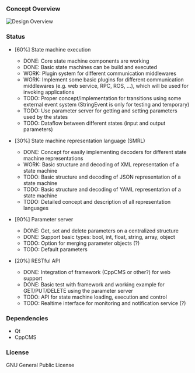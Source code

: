 ### Concept Overview
![Design Overview](https://cdn.rawgit.com/miniME89/hfsm-exec/master/doc/design.png "Design Overview")

### Status
- [60%] State machine execution
    - DONE: Core state machine components are working
    - DONE: Basic state machines can be build and executed
    - WORK: Plugin system for different communication middlewares
    - WORK: Implement some basic plugins for different communication middlewares (e.g. web service, RPC, ROS, ...), which will be used for invoking applications
    - TODO: Proper concept/implementation for transitions using some external event system (StringEvent is only for testing and temporary)
    - TODO: Use parameter server for getting and setting parameters used by the states
    - TODO: Dataflow between different states (input and output parameters)

- [30%] State machine representation language (SMRL)
    - DONE: Concept for easily implementing decoders for different state machine representations
    - WORK: Basic structure and decoding of XML representation of a state machine
    - TODO: Basic structure and decoding of JSON representation of a state machine
    - TODO: Basic structure and decoding of YAML representation of a state machine
    - TODO: Detailed concept and description of all representation languages

- [90%] Parameter server
    - DONE: Get, set and delete parameters on a centralized structure
    - DONE: Support basic types: bool, int, float, string, array, object
    - TODO: Option for merging parameter objects (?)
    - TODO: Default parameters

- [20%] RESTful API
    - DONE: Integration of framework (CppCMS or other?) for web support
    - DONE: Basic test with framework and working example for GET/PUT/DELETE using the parameter server
    - TODO: API for state machine loading, execution and control
    - TODO: Realtime interface for monitoring and notification service (?)

### Dependencies
- Qt
- CppCMS

### License
GNU General Public License
